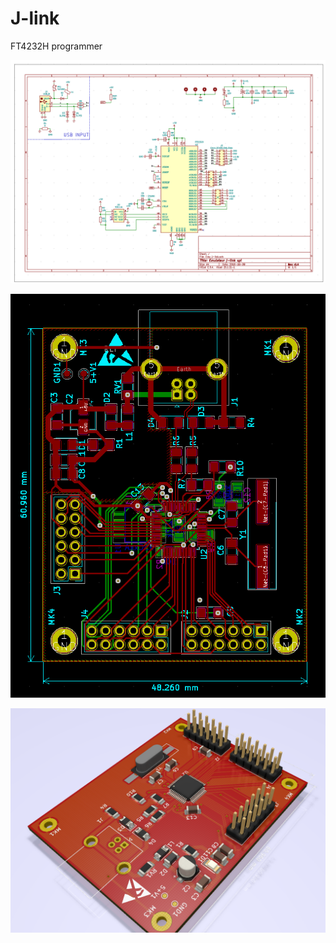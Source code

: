 # J-link
FT4232H programmer

![alt text](https://github.com/A53-spec/J-link/blob/main/schema.PNG?raw=true)

![alt text](https://github.com/A53-spec/J-link/blob/main/pcb.PNG?raw=true)


![alt text](https://github.com/A53-spec/J-link/blob/main/3d%20rep.PNG?raw=true)
